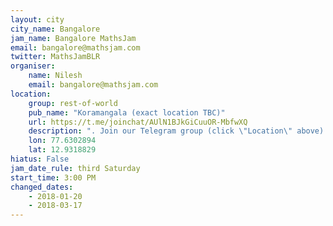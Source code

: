 ```yaml
---
layout: city                                           
city_name: Bangalore                                                               
jam_name: Bangalore MathsJam
email: bangalore@mathsjam.com
twitter: MathsJamBLR
organiser:
    name: Nilesh
    email: bangalore@mathsjam.com
location:
    group: rest-of-world
    pub_name: "Koramangala (exact location TBC)"
    url: https://t.me/joinchat/AUlN1BJkGiCuuOR-MbfwXQ
    description: ". Join our Telegram group (click \"Location\" above) to stay updated about date and venue"
    lon: 77.6302894
    lat: 12.9318829
hiatus: False
jam_date_rule: third Saturday
start_time: 3:00 PM
changed_dates:
    - 2018-01-20
    - 2018-03-17
---
```

